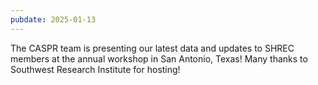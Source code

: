 ```yaml
---
pubdate: 2025-01-13
---
```


The CASPR team is presenting our latest data and updates to SHREC members at the annual workshop in San Antonio, Texas!  Many thanks to Southwest Research Institute for hosting!
